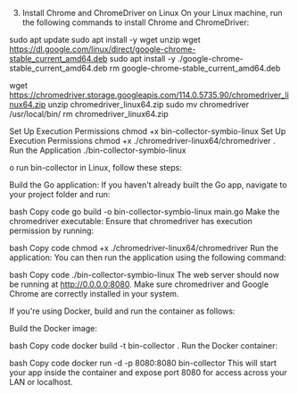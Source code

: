 3. Install Chrome and ChromeDriver on Linux
On your Linux machine, run the following commands to install Chrome and ChromeDriver:

sudo apt update
sudo apt install -y wget unzip
wget https://dl.google.com/linux/direct/google-chrome-stable_current_amd64.deb
sudo apt install -y ./google-chrome-stable_current_amd64.deb
rm google-chrome-stable_current_amd64.deb

wget https://chromedriver.storage.googleapis.com/114.0.5735.90/chromedriver_linux64.zip
unzip chromedriver_linux64.zip
sudo mv chromedriver /usr/local/bin/
rm chromedriver_linux64.zip

 Set Up Execution Permissions
chmod +x bin-collector-symbio-linux
 Set Up Execution Permissions
chmod +x ./chromedriver-linux64/chromedriver
. Run the Application
./bin-collector-symbio-linux



o run bin-collector in Linux, follow these steps:

Build the Go application: If you haven't already built the Go app, navigate to your project folder and run:

bash
Copy code
go build -o bin-collector-symbio-linux main.go
Make the chromedriver executable: Ensure that chromedriver has execution permission by running:

bash
Copy code
chmod +x ./chromedriver-linux64/chromedriver
Run the application: You can then run the application using the following command:

bash
Copy code
./bin-collector-symbio-linux
The web server should now be running at http://0.0.0.0:8080. Make sure chromedriver and Google Chrome are correctly installed in your system.

If you're using Docker, build and run the container as follows:

Build the Docker image:

bash
Copy code
docker build -t bin-collector .
Run the Docker container:

bash
Copy code
docker run -d -p 8080:8080 bin-collector
This will start your app inside the container and expose port 8080 for access across your LAN or localhost.

